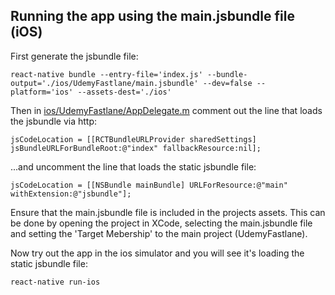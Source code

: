 ## Running the app using the main.jsbundle file (iOS)

First generate the jsbundle file:

```
react-native bundle --entry-file='index.js' --bundle-output='./ios/UdemyFastlane/main.jsbundle' --dev=false --platform='ios' --assets-dest='./ios'
```

Then in [ios/UdemyFastlane/AppDelegate.m](ios/UdemyFastlane/AppDelegate.m) comment out the line that loads the jsbundle via http:

```
jsCodeLocation = [[RCTBundleURLProvider sharedSettings] jsBundleURLForBundleRoot:@"index" fallbackResource:nil];
```

...and uncomment the line that loads the static jsbundle file:

```
jsCodeLocation = [[NSBundle mainBundle] URLForResource:@"main" withExtension:@"jsbundle"];
```

Ensure that the main.jsbundle file is included in the projects assets. This can be done by opening the project in XCode, selecting the main.jsbundle file and setting the 'Target Mebership' to the main project (UdemyFastlane).

Now try out the app in the ios simulator and you will see it's loading the static jsbundle file:

```
react-native run-ios
```
